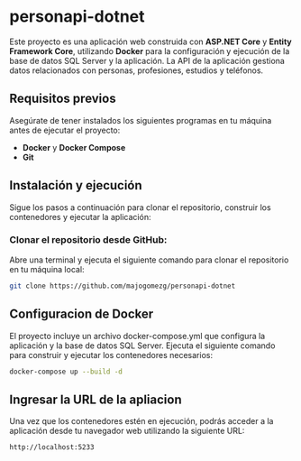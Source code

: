 # personapi-dotnet

Este proyecto es una aplicación web construida con **ASP.NET Core** y **Entity Framework Core**, utilizando **Docker** para la configuración y ejecución de la base de datos SQL Server y la aplicación. La API de la aplicación gestiona datos relacionados con personas, profesiones, estudios y teléfonos.

## Requisitos previos

Asegúrate de tener instalados los siguientes programas en tu máquina antes de ejecutar el proyecto:

- **Docker** y **Docker Compose**
- **Git**

## Instalación y ejecución

Sigue los pasos a continuación para clonar el repositorio, construir los contenedores y ejecutar la aplicación:

### Clonar el repositorio desde GitHub:

Abre una terminal y ejecuta el siguiente comando para clonar el repositorio en tu máquina local:

```bash
git clone https://github.com/majogomezg/personapi-dotnet
```

## Configuracion de Docker

El proyecto incluye un archivo docker-compose.yml que configura la aplicación y la base de datos SQL Server. Ejecuta el siguiente comando para construir y ejecutar los contenedores necesarios:

```bash
docker-compose up --build -d
```

## Ingresar la URL de la apliacion

Una vez que los contenedores estén en ejecución, podrás acceder a la aplicación desde tu navegador web utilizando la siguiente URL:

```bash
http://localhost:5233
```
